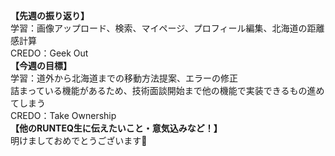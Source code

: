 **【先週の振り返り】**<br>
学習：画像アップロード、検索、マイページ、プロフィール編集、北海道の距離感計算<br>
CREDO：Geek Out<br>
**【今週の目標】**<br>
学習：道外から北海道までの移動方法提案、エラーの修正<br>
詰まっている機能があるため、技術面談開始まで他の機能で実装できるもの進めてしまう<br>
CREDO：Take Ownership<br>
**【他のRUNTEQ生に伝えたいこと・意気込みなど！】**<br>
明けましておめでとうございます🎍
